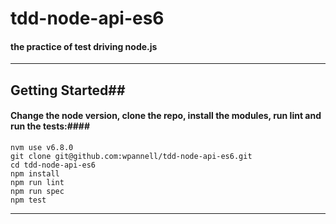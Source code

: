 # tdd-node-api-es6

#### the practice of test driving node.js
---

## Getting Started##

#### Change the node version, clone the repo, install the modules, run lint and run the tests:####

````
nvm use v6.8.0
git clone git@github.com:wpannell/tdd-node-api-es6.git
cd tdd-node-api-es6
npm install
npm run lint
npm run spec
npm test
````

---
